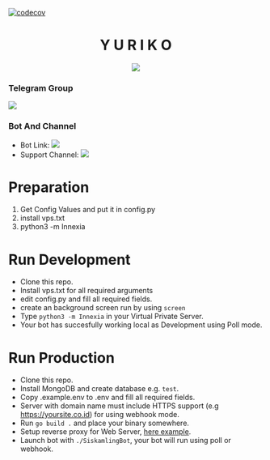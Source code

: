 [![codecov](https://codecov.io/gh/TeamRexoma/Yuriko/branch/master/graph/badge.svg?token=M4U97ZU3N2)](https://codecov.io/gh/TeamRexoma/Innexia)

<h1 align="center">Y U R I K O</h3> 
<p align="center">
  <img src="https://telegra.ph/-05-31-535">
</p>

### Telegram Group
<p align="left">
<a href="https://t.me/RexomaSupport" alt="Telegram!"> <img src="https://aleen42.github.io/badges/src/telegram.svg" /> </a>

### Bot And Channel 
* Bot Link:  <a href="http://t.me/innexiaBot" alt=" Λ L I S S Λ "> <img src="https://img.shields.io/badge/%F0%9F%A4%96%20-Y U R I K O-blue" /> </a>
* Support Channel: <a  href="https://t.me/Rexoma" alt="Help Centre Logs"> <img  src="https://img.shields.io/badge/%F0%9F%92%A1-Y U R I K O%20UPDATES-9cf" /> </a>
# Preparation

1. Get Config Values and put it in config.py
2. install vps.txt 
4. python3 -m Innexia

# Run Development

- Clone this repo.
- Install vps.txt for all required arguments
- edit config.py  and fill all required fields.
- create an background screen run by using `screen`
- Type `python3 -m Innexia` in your Virtual Private Server.
- Your bot has succesfully working local as Development using Poll mode.

# Run Production

- Clone this repo.
- Install MongoDB and create database e.g. `test`.
- Copy .example.env to .env and fill all required fields.
- Server with domain name must include HTTPS support (e.g https://yoursite.co.id) for using webhook mode.
- Run `go build .` and place your binary somewhere.
- Setup reverse proxy for Web
  Server, [here example](https://www.google.com/search?client=firefox-b-d&q=nginx+reverse+proxy+example).
- Launch bot with `./SiskamlingBot`, your bot will run using poll or webhook.

